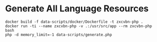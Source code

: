 # Generate All Language Resources

```shell
docker build -f data-scripts/docker/Dockerfile -t zxcvbn-php .
docker run -ti --name zxcvbn-php -v .:/usr/src/app --rm zxcvbn-php bash
php -d memory_limit=-1 data-scripts/generate.php
```

